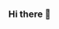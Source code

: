 ### Hi there 👋

<!--
**alaa1355/alaa1355** is a ✨ _special_ ✨ repository because its `README.md` (this file) appears on your GitHub profile.

Here are some ideas to get you started:

- 🔭 I’m currently working on research.
- 🌱 I’m currently learning javascript and python.
- 👯 I’m looking to collaborate on that leverage the power of cloud computing using Javascript Ecosystems.
- 🤔 I’m looking for help with any pf the above.
- 💬 Ask me about ...
- 📫 How to reach me: aoalbadareen16@sci.just.edu.jo
- 😄 Pronouns: she/her
- ⚡ Fun fact: I started to love programming after a rare occurrence.

